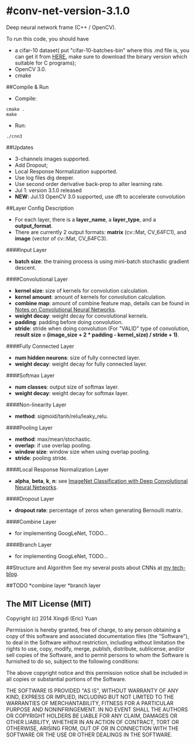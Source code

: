 #conv-net-version-3.1.0
=====================

Deep neural network frame (C++ / OpenCV).

To run this code, you should have 
* a cifar-10 dataset( put "cifar-10-batches-bin" where this .md file is, you can get it from [HERE](http://www.cs.toronto.edu/~kriz/cifar.html), make sure to download the binary version which suitable for C programs);
* OpenCV 3.0.
* cmake

##Compile & Run
* Compile: 
```
cmake .
make
``` 
* Run: 
```
./cnn3
``` 
##Updates 

* 3-channels images supported.
* Add Dropout;
* Local Response Normalization supported.
* Use log files dig deeper.
* Use second order derivative back-prop to alter learning rate.
* Jul 1: version 3.1.0 released
* **NEW**: Jul.13 OpenCV 3.0 supported, use dft to accelerate convolution

##Layer Config Description 
* For each layer, there is a **layer_name**, a **layer_type**, and a **output_format**.
* There are currently 2 output formats: **matrix** (cv::Mat, CV_64FC1), and **image** (vector of cv::Mat, CV_64FC3).

####Input Layer
* **batch size**: the training process is using mini-batch stochastic gradient descent.

####Convolutional Layer
* **kernel size**: size of kernels for convolution calculation.
* **kernel amount**: amount of kernels for convolution calculation.
* **combine map**: amount of combine feature map, details can be found in [Notes on Convolutional Neural Networks](http://cogprints.org/5869/1/cnn_tutorial.pdf).
* **weight decay**: weight decay for convolutional kernels.
* **padding**: padding before doing convolution.
* **stride**: stride when doing convolution (For "VALID" type of convolution, **result size = (image_size + 2 * padding - kernel_size) / stride + 1)**.

####Fully Connected Layer
* **num hidden neurons**: size of fully connected layer.
* **weight decay**: weight decay for fully connected layer.

####Softmax Layer
* **num classes**: output size of softmax layer.
* **weight decay**: weight decay for softmax layer.

####Non-linearity Layer
* **method**: sigmoid/tanh/relu/leaky_relu.

####Pooling Layer
* **method**: max/mean/stochastic.
* **overlap**: if use overlap pooling.
* **window size**: window size when using overlap pooling.
* **stride**: pooling stride.

####Local Response Normalization Layer
* **alpha**, **beta**, **k**, **n**: see [ImageNet Classification with Deep Convolutional Neural Networks](http://papers.nips.cc/paper/4824-imagenet-classification-with-deep-convolutional-neural-networks.pdf).

####Dropout Layer
* **dropout rate**: percentage of zeros when generating Bernoulli matrix.

####Combine Layer
* for implementing GoogLeNet, TODO...

####Branch Layer
* for implementing GoogLeNet, TODO...

##Structure and Algorithm
See my several posts about CNNs at [my tech-blog](http://eric-yuan.me).

##TODO
*combine layer
*branch layer

The MIT License (MIT)
------------------

Copyright (c) 2014 Xingdi (Eric) Yuan

Permission is hereby granted, free of charge, to any person obtaining a copy
of this software and associated documentation files (the "Software"), to deal
in the Software without restriction, including without limitation the rights
to use, copy, modify, merge, publish, distribute, sublicense, and/or sell
copies of the Software, and to permit persons to whom the Software is
furnished to do so, subject to the following conditions:

The above copyright notice and this permission notice shall be included in
all copies or substantial portions of the Software.

THE SOFTWARE IS PROVIDED "AS IS", WITHOUT WARRANTY OF ANY KIND, EXPRESS OR
IMPLIED, INCLUDING BUT NOT LIMITED TO THE WARRANTIES OF MERCHANTABILITY,
FITNESS FOR A PARTICULAR PURPOSE AND NONINFRINGEMENT. IN NO EVENT SHALL THE
AUTHORS OR COPYRIGHT HOLDERS BE LIABLE FOR ANY CLAIM, DAMAGES OR OTHER
LIABILITY, WHETHER IN AN ACTION OF CONTRACT, TORT OR OTHERWISE, ARISING FROM,
OUT OF OR IN CONNECTION WITH THE SOFTWARE OR THE USE OR OTHER DEALINGS IN
THE SOFTWARE.